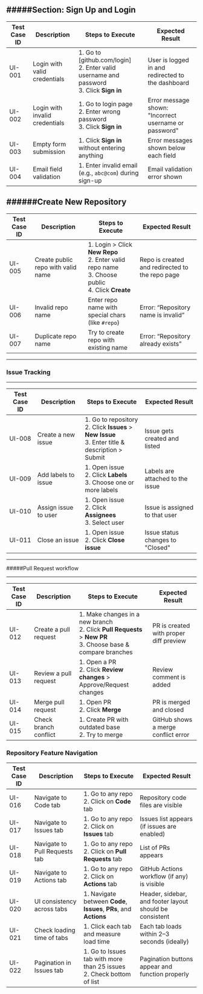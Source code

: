 #####Section: Sign Up and Login
---------------------------------
| Test Case ID | Description                    | Steps to Execute                                                                             | Expected Result                                       |
| ------------ | ------------------------------ | -------------------------------------------------------------------------------------------- | ----------------------------------------------------- |
| UI-001       | Login with valid credentials   | 1. Go to \[github.com/login]<br>2. Enter valid username and password<br>3. Click **Sign in** | User is logged in and redirected to the dashboard     |
| UI-002       | Login with invalid credentials | 1. Go to login page<br>2. Enter wrong password<br>3. Click **Sign in**                       | Error message shown: "Incorrect username or password" |
| UI-003       | Empty form submission          | 1. Click **Sign in** without entering anything                                               | Error messages shown below each field                 |
| UI-004       | Email field validation         | 1. Enter invalid email (e.g., `abc@com`) during sign-up                                      | Email validation error shown                          |

######Create New Repository
-----------------------------------------------
| Test Case ID | Description                        | Steps to Execute                                                                                     | Expected Result                                 |
| ------------ | ---------------------------------- | ---------------------------------------------------------------------------------------------------- | ----------------------------------------------- |
| UI-005       | Create public repo with valid name | 1. Login > Click **New Repo**<br>2. Enter valid repo name<br>3. Choose public<br>4. Click **Create** | Repo is created and redirected to the repo page |
| UI-006       | Invalid repo name                  | Enter repo name with special chars (like `#repo`)                                                    | Error: “Repository name is invalid”             |
| UI-007       | Duplicate repo name                | Try to create repo with existing name                                                                | Error: “Repository already exists”              |

--------------------------------------------
### Issue Tracking  
---------------------------
| Test Case ID | Description          | Steps to Execute                                                                                    | Expected Result                  |
| ------------ | -------------------- | --------------------------------------------------------------------------------------------------- | -------------------------------- |
| UI-008       | Create a new issue   | 1. Go to repository<br>2. Click **Issues** > **New Issue**<br>3. Enter title & description > Submit | Issue gets created and listed    |
| UI-009       | Add labels to issue  | 1. Open issue<br>2. Click **Labels**<br>3. Choose one or more labels                                | Labels are attached to the issue |
| UI-010       | Assign issue to user | 1. Open issue<br>2. Click **Assignees**<br>3. Select user                                           | Issue is assigned to that user   |
| UI-011       | Close an issue       | 1. Open issue<br>2. Click **Close issue**                                                           | Issue status changes to "Closed" |

--------------------------
#####Pull Request workflow
__________________________
| Test Case ID | Description           | Steps to Execute                                                                                                | Expected Result                        |
| ------------ | --------------------- | --------------------------------------------------------------------------------------------------------------- | -------------------------------------- |
| UI-012       | Create a pull request | 1. Make changes in a new branch<br>2. Click **Pull Requests** > **New PR**<br>3. Choose base & compare branches | PR is created with proper diff preview |
| UI-013       | Review a pull request | 1. Open a PR<br>2. Click **Review changes** > Approve/Request changes                                           | Review comment is added                |
| UI-014       | Merge pull request    | 1. Open PR<br>2. Click **Merge**                                                                                | PR is merged and closed                |
| UI-015       | Check branch conflict | 1. Create PR with outdated base<br>2. Try to merge                                                              | GitHub shows a merge conflict error    |

### Repository Feature Navigation
| Test Case ID | Description                   | Steps to Execute                                                        | Expected Result                                         |
| ------------ | ----------------------------- | ----------------------------------------------------------------------- | ------------------------------------------------------- |
| UI-016       | Navigate to Code tab          | 1. Go to any repo<br>2. Click on **Code** tab                           | Repository code files are visible                       |
| UI-017       | Navigate to Issues tab        | 1. Go to any repo<br>2. Click on **Issues** tab                         | Issues list appears (if issues are enabled)             |
| UI-018       | Navigate to Pull Requests tab | 1. Go to any repo<br>2. Click on **Pull Requests** tab                  | List of PRs appears                                     |
| UI-019       | Navigate to Actions tab       | 1. Go to any repo<br>2. Click on **Actions** tab                        | GitHub Actions workflow (if any) is visible             |
| UI-020       | UI consistency across tabs    | 1. Navigate between **Code**, **Issues**, **PRs**, and **Actions**      | Header, sidebar, and footer layout should be consistent |
| UI-021       | Check loading time of tabs    | 1. Click each tab and measure load time                                 | Each tab loads within 2–3 seconds (ideally)             |
| UI-022       | Pagination in Issues tab      | 1. Go to Issues tab with more than 25 issues<br>2. Check bottom of list | Pagination buttons appear and function properly         |
